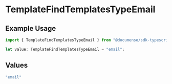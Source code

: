 # TemplateFindTemplatesTypeEmail

## Example Usage

```typescript
import { TemplateFindTemplatesTypeEmail } from "@documenso/sdk-typescript/models/operations";

let value: TemplateFindTemplatesTypeEmail = "email";
```

## Values

```typescript
"email"
```